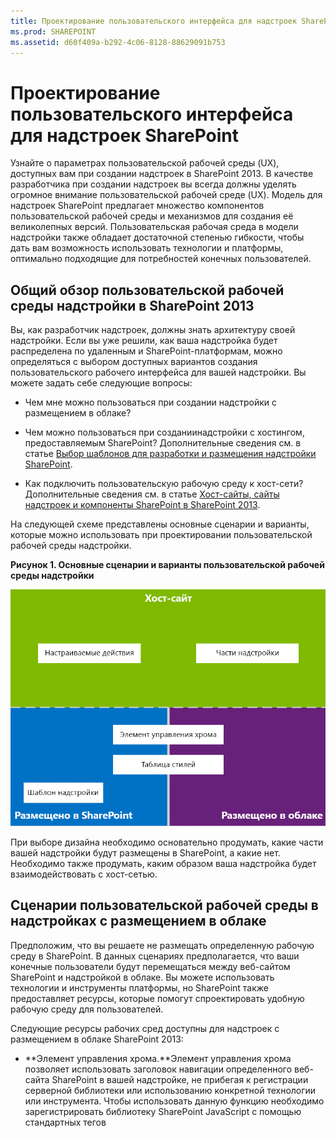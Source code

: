 ```yaml
---
title: Проектирование пользовательского интерфейса для надстроек SharePoint
ms.prod: SHAREPOINT
ms.assetid: d60f409a-b292-4c06-8128-88629091b753
---
```



# Проектирование пользовательского интерфейса для надстроек SharePoint
Узнайте о параметрах пользовательской рабочей среды (UX), доступных вам при создании надстроек в SharePoint 2013.
В качестве разработчика при создании надстроек вы всегда должны уделять огромное внимание пользовательской рабочей среде (UX). Модель для надстроек SharePoint предлагает множество компонентов пользовательской рабочей среды и механизмов для создания её великолепных версий. Пользовательская рабочая среда в модели надстройки также обладает достаточной степенью гибкости, чтобы дать вам возможность использовать технологии и платформы, оптимально подходящие для потребностей конечных пользователей.
  
    
    


## Общий обзор пользовательской рабочей среды надстройки в SharePoint 2013
<a name="SP15_UXdesignapps_overview"> </a>

Вы, как разработчик надстроек, должны знать архитектуру своей надстройки. Если вы уже решили, как ваша надстройка будет распределена по удаленным и SharePoint-платформам, можно определяться с выбором доступных вариантов создания пользовательского рабочего интерфейса для вашей надстройки. Вы можете задать себе следующие вопросы:
  
    
    

- Чем мне можно пользоваться при создании надстройки с размещением в облаке?
    
  
- Чем можно пользоваться при созданиинадстройки с хостингом, предоставляемым SharePoint? Дополнительные сведения см. в статье  [Выбор шаблонов для разработки и размещения надстройки SharePoint](choose-patterns-for-developing-and-hosting-your-sharepoint-add-in.md).
    
  
- Как подключить пользовательскую рабочую среду к хост-сети? Дополнительные сведения см. в статье  [Хост-сайты, сайты надстроек и компоненты SharePoint в SharePoint 2013](host-webs-add-in-webs-and-sharepoint-components-in-sharepoint-2013.md).
    
  
На следующей схеме представлены основные сценарии и варианты, которые можно использовать при проектировании пользовательской рабочей среды надстройки.
  
    
    

**Рисунок 1. Основные сценарии и варианты пользовательской рабочей среды надстройки**

  
    
    

  
    
    
![Сценарии пользовательской рабочей среды](images/AppUX_landscape.png)
  
    
    
При выборе дизайна необходимо основательно продумать, какие части вашей надстройки будут размещены в SharePoint, а какие нет. Необходимо также продумать, каким образом ваша надстройка будет взаимодействовать с хост-сетью.
  
    
    

## Сценарии пользовательской рабочей среды в надстройках с размещением в облаке
<a name="SP15_UXdesignapps_devhosted"> </a>

Предположим, что вы решаете не размещать определенную рабочую среду в SharePoint. В данных сценариях предполагается, что ваши конечные пользователи будут перемещаться между веб-сайтом SharePoint и надстройкой в облаке. Вы можете использовать технологии и инструменты платформы, но SharePoint также предоставляет ресурсы, которые помогут спроектировать удобную рабочую среду для пользователей.
  
    
    
Следующие ресурсы рабочих сред доступны для надстроек с размещением в облаке SharePoint 2013:
  
    
    

- **Элемент управления хрома.**Элемент управления хрома позволяет использовать заголовок навигации определенного веб-сайта SharePoint в вашей надстройке, не прибегая к регистрации серверной библиотеки или использованию конкретной технологии или инструмента. Чтобы использовать данную функцию необходимо зарегистрировать библиотеку SharePoint JavaScript с помощью стандартных тегов <script>. Вы можете установить заполнитель с помощью элемента HTML **div** и затем настроить управление с помощью доступных вариантов. Управление имеет такой же вид, что и указанный веб-сайт SharePoint. Дополнительные сведения см. в статье [Использование клиентского элемента управления хрома в надстройках для SharePoint](use-the-client-chrome-control-in-sharepoint-add-ins.md).
    
   **Посмотрите видео об элементе управления хрома в SharePoint 2013**

  

  
    
    
![Видео](images/mod_icon_video.png)
  
    
    

  
    
    

  
    
    
- **Таблица стилей.** Вы можете оставить ссылку на таблицу стилей веб-сайта SharePoint в Надстройка SharePoint и использовать её для оформления стилей ваших веб-страниц с помощью доступных классов. Помимо этого, если конечные пользователи меняют тему веб-сайта SharePoint, вы можете назначить новые наборы стилей, не меняя ссылку в надстройке. Дополнительные сведения см. в статье [Использование таблицы стилей веб-сайта SharePoint в надстройках для SharePoint](use-a-sharepoint-website-s-style-sheet-in-sharepoint-add-ins.md).
    
  
На рис. 2 показаны ресурсы в Модель для надстроек SharePoint для надстроек с размещением в облаке.
  
    
    

**Рис. 2. Ресурсы пользовательских рабочих сред для надстроек с размещением в облаке**

  
    
    

  
    
    
![Ресурсы пользовательских рабочих сред для приложений с хостингом поставщика](images/AppUX_devhosted.png)
  
    
    

  
    
    

  
    
    

## Сценарии пользовательских рабочих сред в надстройках с хостингом, предоставляемым SharePoint
<a name="SP15_UXdesignapps_SPhosted"> </a>

Если ваша надстройка размещена в SharePoint, маловероятно, что пользовательская рабочая среда значительно изменится, когда пользователи будут перемещаться между хост-сетью и сетью надстройки. После развертывания надстройки сеть надстройки использует таблицу стилей и тему из хост-сети. Вы можете по прежнему пользоваться элементом управления хрома и таблицей стилей в надстройке, размещенной в SharePoint, но наиболее значительным отличием от сценариев, размещенных в облаке, является доступность шаблона надстройки.
  
    
    
Для надстроек, размещенных в SharePoint, доступен следующий ресурс пользовательских рабочих сред:
  
    
    

- **Шаблон надстройки.** В шаблон надстройки входит главная страница (masterpage) **app.master**. При создании сети надстройки этот параметр задается по умолчанию.
    
  
Надстройки, размещенные в SharePoint, также имеют возможность использовать существующие в SharePoint ресурсы и технологии, такие как лента, инфраструктура веб-частей и отображение со стороны клиента.
  
    
    

## Сценарии для подключения пользовательского интерфейса надстройки к хост-сети
<a name="SP15_UXdesignapps_connectingappUX"> </a>

В некоторых случаях используемые вами надстройки могут запускаться изнутри хост-сети. Дополнительно к отображениям некоторых рабочих сред вашей надстройки на страницах, размещенных в SharePoint, доступны способы открытия надстроек из библиотеки документов и списка.
  
    
    
Для подключения интерфейса вашей надстройки к хост-сети доступны следующие ресурсы пользовательских рабочих сред:
  
    
    

- **Настраиваемые действия.** Настраиваемые действия могут использоваться для подключения к вашей надстройки пользовательской рабочей среды. Существует два типа настраиваемых действий:Лента илиECB. Настраиваемое действие способно посылать параметры, такие как список или элемент, на которых оно было вызвано, в удаленную сеть. Дополнительные сведения см. в статье  [Выполнение пользовательских действий для развертывания надстроек для SharePoint](create-custom-actions-to-deploy-with-sharepoint-add-ins.md).
    
  
- **Веб-части надстройки.** С помощью веб-частей надстроек вы можете добавлять в хост-сеть рабочие среды ваших надстроек. Веб-часть надстройки доступна в галерее Web Part хост-сети после развертывания надстройки. Пользователи могут добавлять веб-часть надстройки на страницу с помощью элемента управления **Web Part Adder**. Дополнительные сведения см. в статье [Создание веб-частей надстройки для установки совместно с надстройкой для SharePoint](create-add-in-parts-to-install-with-your-sharepoint-add-in.md).
    
  
На рисунке 3 показаны ресурсы Модель для надстроек SharePoint для подключения среды надстройки к хост-сети.
  
    
    

**Рис. 3. Ресурсы пользовательской рабочей среды надстройки для хост-сети**

  
    
    

  
    
    
![Ресурсы пользовательской рабочей среды приложений для хост-сети](images/AppUX_hostweb.png)
  
    
    

  
    
    

  
    
    

## Дополнительные ресурсы
<a name="SP15_UXdesignapps_addresources"> </a>

Чтобы узнать, как использовать параметры пользовательской рабочей среды надстройки в Надстройки SharePoint, см. следующие ресурсы:
  
    
    

-  [Проектирование надстроек для SharePoint](design-sharepoint-add-ins.md)
    
  
-  [Надстройки SharePoint](sharepoint-add-ins.md)
    
  
-  [Существует три способа рассмотрения возможностей проектирования надстроек SharePoint](three-ways-to-think-about-design-options-for-sharepoint-add-ins.md)
    
  
-  [Важные аспекты архитектуры и разработки надстройки SharePoint](important-aspects-of-the-sharepoint-add-in-architecture-and-development-landscap.md)
    
  
-  [Хост-сайты, сайты надстроек и компоненты SharePoint в SharePoint 2013](host-webs-add-in-webs-and-sharepoint-components-in-sharepoint-2013.md)
    
  
-  [Рекомендации по UX design для надстроек для SharePoint](sharepoint-add-ins-ux-design-guidelines.md)
    
  
-  [Создание компонентов UX в SharePoint 2013](create-ux-components-in-sharepoint-2013.md)
    
  
-  [Использование таблицы стилей веб-сайта SharePoint в надстройках для SharePoint](use-a-sharepoint-website-s-style-sheet-in-sharepoint-add-ins.md)
    
  
-  [Использование клиентского элемента управления хрома в надстройках для SharePoint](use-the-client-chrome-control-in-sharepoint-add-ins.md)
    
  
-  [Создание веб-частей надстройки для установки совместно с надстройкой для SharePoint](create-add-in-parts-to-install-with-your-sharepoint-add-in.md)
    
  
-  [Выполнение пользовательских действий для развертывания надстроек для SharePoint](create-custom-actions-to-deploy-with-sharepoint-add-ins.md)
    
  

